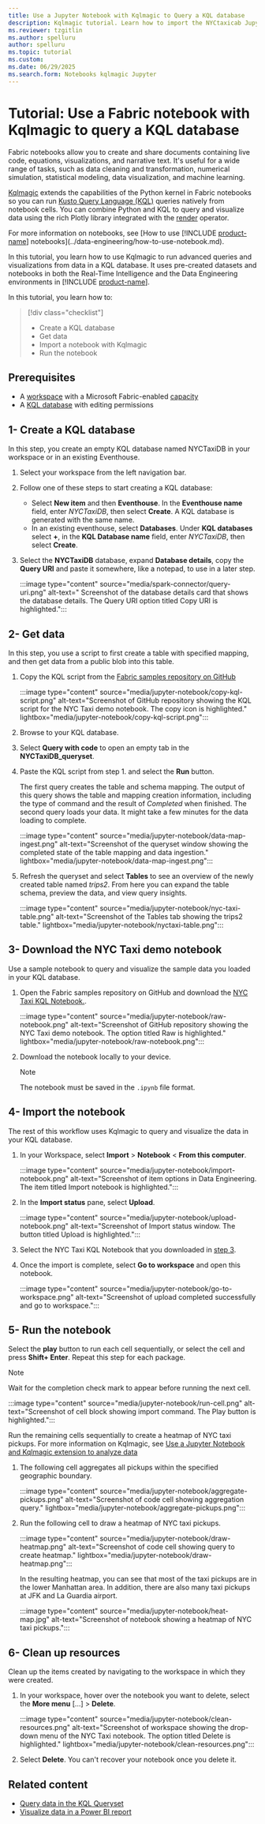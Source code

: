 ```yaml
---
title: Use a Jupyter Notebook with Kqlmagic to Query a KQL database
description: Kqlmagic tutorial. Learn how to import the NYCtaxicab Jupyter notebook to query the KQL database.
ms.reviewer: tzgitlin
ms.author: spelluru
author: spelluru
ms.topic: tutorial
ms.custom:
ms.date: 06/29/2025
ms.search.form: Notebooks kqlmagic Jupyter
---
```

# Tutorial: Use a Fabric notebook with Kqlmagic to query a KQL database

Fabric notebooks allow you to create and share documents containing live code, equations, visualizations, and narrative text. It's useful for a wide range of tasks, such as data cleaning and transformation, numerical simulation, statistical modeling, data visualization, and machine learning.

[Kqlmagic](https://github.com/microsoft/jupyter-Kqlmagic) extends the capabilities of the Python kernel in Fabric notebooks so you can run [Kusto Query Language (KQL)](/azure/data-explorer/kusto/query/index?context=/fabric/context/context&pivots=fabric) queries natively from notebook cells. You can combine Python and KQL to query and visualize data using the rich Plotly library integrated with the [render](/azure/data-explorer/kusto/query/renderoperator?context=/fabric/context/context&pivots=fabric) operator.

For more information on notebooks, see [How to use [!INCLUDE [product-name](../includes/product-name.md)] notebooks](../data-engineering/how-to-use-notebook.md).

In this tutorial, you learn how to use Kqlmagic to run advanced queries and visualizations from data in a KQL database. It uses pre-created datasets and notebooks in both the Real-Time Intelligence and the Data Engineering environments in [!INCLUDE [product-name](../includes/product-name.md)]. 

In this tutorial, you learn how to:

> [!div class="checklist"]
>
> * Create a KQL database
> * Get data
> * Import a notebook with Kqlmagic
> * Run the notebook

## Prerequisites

* A [workspace](../get-started/create-workspaces.md) with a Microsoft Fabric-enabled [capacity](../enterprise/licenses.md#capacity)
* A [KQL database](create-database.md) with editing permissions

## 1- Create a KQL database

In this step, you create an empty KQL database named NYCTaxiDB in your workspace or in an existing Eventhouse.

1. Select your workspace from the left navigation bar.

1. Follow one of these steps to start creating a KQL database:
    * Select **New item** and then **Eventhouse**. In the **Eventhouse name** field, enter *NYCTaxiDB*, then select **Create**. A KQL database is generated with the same name.
    * In an existing eventhouse, select **Databases**. Under **KQL databases** select **+**, in the **KQL Database name** field, enter *NYCTaxiDB*, then select **Create**.

1. Select the **NYCTaxiDB** database, expand **Database details**, copy the **Query URI** and paste it somewhere, like a notepad, to use in a later step.

    :::image type="content" source="media/spark-connector/query-uri.png" alt-text=" Screenshot of the database details card that shows the database details. The Query URI option titled Copy URI is highlighted.":::

## 2- Get data

In this step, you use a script to first create a table with specified mapping, and then get data from a public blob into this table.

1. Copy the KQL script from the [Fabric samples repository on GitHub](https://github.com/microsoft/fabric-samples/blob/main/docs-samples/real-time-intelligence/IngestNYCTaxi2014.kql)

    :::image type="content" source="media/jupyter-notebook/copy-kql-script.png" alt-text="Screenshot of GitHub repository showing the KQL script for the NYC Taxi demo notebook. The copy icon is highlighted."  lightbox="media/jupyter-notebook/copy-kql-script.png":::

1. Browse to your KQL database.

1. Select **Query with code** to open an empty tab in the **NYCTaxiDB_queryset**.

1. Paste the KQL script from step 1. and select the **Run** button.

    The first query creates the table and schema mapping. The output of this query shows the table and mapping creation information, including the type of command and the result of *Completed* when finished.
    The second query loads your data. It might take a few minutes for the data loading to complete.

    :::image type="content" source="media/jupyter-notebook/data-map-ingest.png" alt-text="Screenshot of the queryset window showing the completed state of the table mapping and data ingestion."  lightbox="media/jupyter-notebook/data-map-ingest.png":::

1. Refresh the queryset and select **Tables** to see an overview of the newly created table named *trips2*. From here you can expand the table schema, preview the data, and view query insights.

    :::image type="content" source="media/jupyter-notebook/nyc-taxi-table.png" alt-text="Screenshot of the Tables tab showing the trips2 table."  lightbox="media/jupyter-notebook/nyctaxi-table.png":::

## 3- Download the NYC Taxi demo notebook

Use a sample notebook to query and visualize the sample data you loaded in your KQL database.

1. Open the Fabric samples repository on GitHub and download the [NYC Taxi KQL Notebook.](https://github.com/microsoft/fabric-samples/blob/main/docs-samples/real-time-intelligence/NYC_Taxi_KQL_Notebook.ipynb).

    :::image type="content" source="media/jupyter-notebook/raw-notebook.png" alt-text="Screenshot of GitHub repository showing the NYC Taxi demo notebook. The option titled Raw is highlighted."  lightbox="media/jupyter-notebook/raw-notebook.png":::

1. Download the notebook locally to your device.

    > [!NOTE]
    > The notebook must be saved in the `.ipynb` file format.

## 4- Import the notebook

The rest of this workflow uses Kqlmagic to query and visualize the data in your KQL database.

1. In your Workspace, select **Import** > **Notebook** < **From this computer**.

    :::image type="content" source="media/jupyter-notebook/import-notebook.png" alt-text="Screenshot of item options in Data Engineering. The item titled Import notebook is highlighted.":::

1. In the **Import status** pane, select **Upload**.

    :::image type="content" source="media/jupyter-notebook/upload-notebook.png" alt-text="Screenshot of Import status window. The button titled Upload is highlighted.":::

1. Select the NYC Taxi KQL Notebook that you downloaded in [step 3](#3--download-the-nyc-taxi-demo-notebook).

1. Once the import is complete, select **Go to workspace** and open this notebook.

    :::image type="content" source="media/jupyter-notebook/go-to-workspace.png" alt-text="Screenshot of upload completed successfully and go to workspace.":::

## 5- Run the notebook

Select the **play** button to run each cell sequentially, or select the cell and press **Shift+ Enter**. Repeat this step for each package.

> [!NOTE]
> Wait for the completion check mark to appear before running the next cell.

:::image type="content" source="media/jupyter-notebook/run-cell.png" alt-text="Screenshot of cell block showing import command. The Play button is highlighted.":::

Run the remaining cells sequentially to create a heatmap of NYC taxi pickups.
For more information on Kqlmagic, see [Use a Jupyter Notebook and Kqlmagic extension to analyze data](/azure/data-explorer/kqlmagic?context=/fabric/context/context.)

1. The following cell aggregates all pickups within the specified geographic boundary.

    :::image type="content" source="media/jupyter-notebook/aggregate-pickups.png" alt-text="Screenshot of code cell showing aggregation query." lightbox="media/jupyter-notebook/aggregate-pickups.png":::

1. Run the following cell to draw a heatmap of NYC taxi pickups.

    :::image type="content" source="media/jupyter-notebook/draw-heatmap.png" alt-text="Screenshot of code cell showing query to create heatmap."  lightbox="media/jupyter-notebook/draw-heatmap.png":::

    In the resulting heatmap, you can see that most of the taxi pickups are in the lower Manhattan area. In addition, there are also many taxi pickups at JFK and La Guardia airport.

    :::image type="content" source="media/jupyter-notebook/heat-map.jpg" alt-text="Screenshot of notebook showing a heatmap of NYC taxi pickups.":::

## 6- Clean up resources

Clean up the items created by navigating to the workspace in which they were created.

1. In your workspace, hover over the notebook you want to delete, select the **More menu** [...] > **Delete**.

    :::image type="content" source="media/jupyter-notebook/clean-resources.png" alt-text="Screenshot of workspace showing the drop-down menu of the NYC Taxi notebook. The option titled Delete is highlighted."  lightbox="media/jupyter-notebook/clean-resources.png":::

1. Select **Delete**. You can't recover your notebook once you delete it.

## Related content

* [Query data in the KQL Queryset](kusto-query-set.md)
* [Visualize data in a Power BI report](create-powerbi-report.md)
